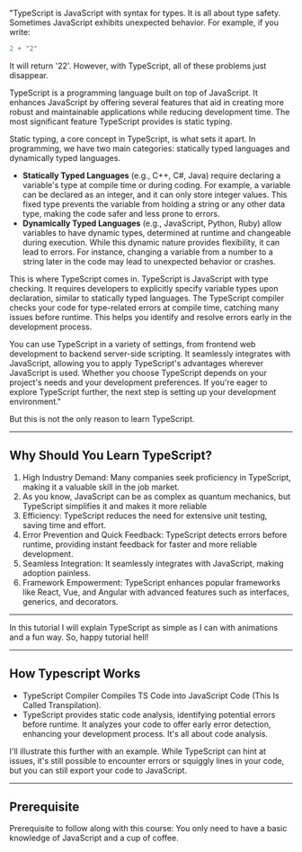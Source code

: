 "TypeScript is JavaScript with syntax for types. It is all about type safety. Sometimes JavaScript exhibits unexpected behavior. For example, if you write:

```jsx
2 + "2"
```

It will return '22'. However, with TypeScript, all of these problems just disappear.

TypeScript is a programming language built on top of JavaScript. It enhances JavaScript by offering several features that aid in creating more robust and maintainable applications while reducing development time. The most significant feature TypeScript provides is static typing.

Static typing, a core concept in TypeScript, is what sets it apart. In programming, we have two main categories: statically typed languages and dynamically typed languages.

- **Statically Typed Languages** (e.g., C++, C#, Java) require declaring a variable's type at compile time or during coding. For example, a variable can be declared as an integer, and it can only store integer values. This fixed type prevents the variable from holding a string or any other data type, making the code safer and less prone to errors.
- **Dynamically Typed Languages** (e.g., JavaScript, Python, Ruby) allow variables to have dynamic types, determined at runtime and changeable during execution. While this dynamic nature provides flexibility, it can lead to errors. For instance, changing a variable from a number to a string later in the code may lead to unexpected behavior or crashes.

This is where TypeScript comes in. TypeScript is JavaScript with type checking. It requires developers to explicitly specify variable types upon declaration, similar to statically typed languages. The TypeScript compiler checks your code for type-related errors at compile time, catching many issues before runtime. This helps you identify and resolve errors early in the development process.

You can use TypeScript in a variety of settings, from frontend web development to backend server-side scripting. It seamlessly integrates with JavaScript, allowing you to apply TypeScript's advantages wherever JavaScript is used. Whether you choose TypeScript depends on your project's needs and your development preferences. If you're eager to explore TypeScript further, the next step is setting up your development environment."

But this is not the only reason to learn TypeScript.

---

## Why Should You Learn TypeScript?

1. High Industry Demand: Many companies seek proficiency in TypeScript, making it a valuable skill in the job market.
2. As you know, JavaScript can be as complex as quantum mechanics, but TypeScript simplifies it and makes it more reliable
3. Efficiency: TypeScript reduces the need for extensive unit testing, saving time and effort.
4. Error Prevention and Quick Feedback: TypeScript detects errors before runtime, providing instant feedback for faster and more reliable development.
5. Seamless Integration: It seamlessly integrates with JavaScript, making adoption painless.
6. Framework Empowerment: TypeScript enhances popular frameworks like React, Vue, and Angular with advanced features such as interfaces, generics, and decorators.

---

In this tutorial I will explain TypeScript as simple as I can with animations and a fun way. So, happy tutorial hell!

---

## How Typescript Works

- TypeScript Compiler Compiles TS Code into JavaScript Code (This Is Called Transpilation).
- TypeScript provides static code analysis, identifying potential errors before runtime. It analyzes your code to offer early error detection, enhancing your development process. It's all about code analysis.

I'll illustrate this further with an example. While TypeScript can hint at issues, it's still possible to encounter errors or squiggly lines in your code, but you can still export your code to JavaScript.

---

## **Prerequisite**

Prerequisite to follow along with this course: You only need to have a basic knowledge of JavaScript and a cup of coffee.